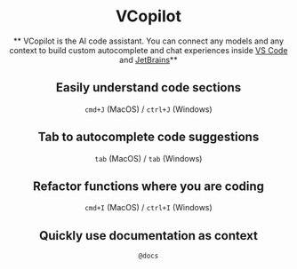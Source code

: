 <!-- Plugin description -->

<h1 align="center">VCopilot</h1>

<div align="center">

** VCopilot is the AI code assistant. You can connect any models and any context to build custom autocomplete and chat experiences inside [VS Code](https://marketplace.visualstudio.com/items?itemName=Continue.continue) and [JetBrains](https://plugins.jetbrains.com/plugin/22707-continue-extension)**

</div>

<div align="center">

## Easily understand code sections

`cmd+J` (MacOS) / `ctrl+J` (Windows)

## Tab to autocomplete code suggestions

`tab` (MacOS) / `tab` (Windows)

## Refactor functions where you are coding

`cmd+I` (MacOS) / `ctrl+I` (Windows)

## Quickly use documentation as context

`@docs`

</div>

<!-- Plugin description end -->

